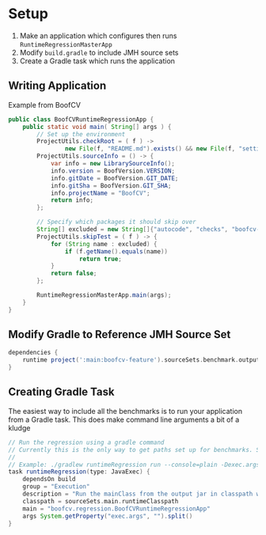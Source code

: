 # Setup

1) Make an application which configures then runs `RuntimeRegressionMasterApp`
2) Modify `build.gradle` to include JMH source sets
3) Create a Gradle task which runs the application

## Writing Application

Example from BoofCV

```java
public class BoofCVRuntimeRegressionApp {
	public static void main( String[] args ) {
		// Set up the environment
		ProjectUtils.checkRoot = ( f ) ->
				new File(f, "README.md").exists() && new File(f, "settings.gradle").exists();
		ProjectUtils.sourceInfo = () -> {
			var info = new LibrarySourceInfo();
			info.version = BoofVersion.VERSION;
			info.gitDate = BoofVersion.GIT_DATE;
			info.gitSha = BoofVersion.GIT_SHA;
			info.projectName = "BoofCV";
			return info;
		};

		// Specify which packages it should skip over
		String[] excluded = new String[]{"autocode", "checks", "boofcv-types", "boofcv-core"};
		ProjectUtils.skipTest = ( f ) -> {
			for (String name : excluded) {
				if (f.getName().equals(name))
					return true;
			}
			return false;
		};

		RuntimeRegressionMasterApp.main(args);
	}
}
```

## Modify Gradle to Reference JMH Source Set

```gradle
dependencies {
    runtime project(':main:boofcv-feature').sourceSets.benchmark.output
}
```

## Creating Gradle Task

The easiest way to include all the benchmarks is to run your application from a
Gradle task. This does make command line arguments a bit of a kludge

```gradle
// Run the regression using a gradle command
// Currently this is the only way to get paths set up for benchmarks. See comment below.
//
// Example: ./gradlew runtimeRegression run --console=plain -Dexec.args="--SummaryOnly"
task runtimeRegression(type: JavaExec) {
	dependsOn build
	group = "Execution"
	description = "Run the mainClass from the output jar in classpath with ExecTask"
	classpath = sourceSets.main.runtimeClasspath
	main = "boofcv.regression.BoofCVRuntimeRegressionApp"
	args System.getProperty("exec.args", "").split()
}
```